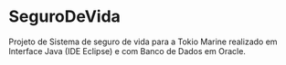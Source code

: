# SeguroDeVida
Projeto de Sistema de seguro de vida para a Tokio Marine realizado em Interface Java (IDE Eclipse) e com Banco de Dados em Oracle.
